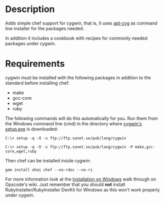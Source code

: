 Description
===========

Adds simple chef support for cygwin, that is, it uses [apt-cyg][1] as command line installer for the packages needed.

In addition it includes a cookbook with recipes for commonly needed packages under cygwin.

Requirements
============

cygwin must be installed with the following packages in addition to the standard before installing chef:

* make
* gcc-core 
* wget
* ruby

The following commands will do this automatically for you. Run them from the Windows command line (cmd) in the directory where [cygwin's setup.exe][2] is downloaded:

```
C:\> setup -q -O -s ftp://ftp.sunet.se/pub/lang/cygwin
```

```
C:\> setup -q -O -s ftp://ftp.sunet.se/pub/lang/cygwin -P make,gcc-core,wget,ruby
```

Then chef can be installed inside cygwin:

```
gem install ohai chef --no-rdoc --no-ri
```

For more information look at the [Installation on Windows][3] walk through on Opscode's wiki. Just remember that you should **not** install RubyInstaller/RubyInstaller DevKit for Windows as this won't work properly under cygwin.


[1]: http://code.google.com/p/apt-cyg
[2]: http://cygwin.org/setup.exe
[3]: http://wiki.opscode.com/display/chef/Installation+on+Windows